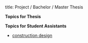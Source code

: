 title: Project / Bachelor / Master Thesis


**Topics for Thesis**

**Topics for Student Assistants**
-   [construction design](thesis/test.pdf "topics")
